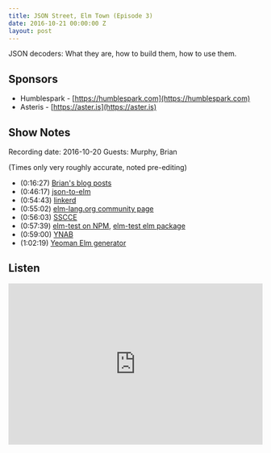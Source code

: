 ```yaml
---
title: JSON Street, Elm Town (Episode 3)
date: 2016-10-21 00:00:00 Z
layout: post
---
```


JSON decoders: What they are, how to build them, how to use them.

## Sponsors

- Humblespark - [https://humblespark.com](https://humblespark.com)  
- Asteris - [https://aster.is](https://aster.is)

## Show Notes

Recording date: 2016-10-20
Guests: Murphy, Brian

(Times only very roughly accurate, noted pre-editing)

 - (0:16:27) [Brian's blog posts](https://www.brianthicks.com/)
 - (0:46:17) [json-to-elm](https://noredink.github.io/json-to-elm/)
 - (0:54:43) [linkerd](https://linkerd.io/)
 - (0:55:02) [elm-lang.org community page](http://elm-lang.org/community)
 - (0:56:03) [SSCCE](http://sscce.org)
 - (0:57:39) [elm-test on NPM](https://www.npmjs.com/package/elm-test), [elm-test elm package](http://package.elm-lang.org/packages/elm-community/elm-test/latest)
 - (0:59:00) [YNAB](https://www.youneedabudget.com/)
 - (1:02:19) [Yeoman Elm generator](https://github.com/danneu/generator-elm#readme)


## Listen

<iframe src="https://cast.rocks/player/6039/JSON-Street--Elm-Town--Episode-3-.mp3?episodeTitle=JSON%20Street%2C%20Elm%20Town%20(Episode%203)&podcastTitle=Elm%20Town&episodeDate=October%2021st%2C%202016&imageURL=https%3A%2F%2Fcast.rocks%2Fhosting%2F6039%2Ffeeds%2F8YSE5.jpg" style="border: none; min-height: 265px; max-height: 320px; max-width: 558px; min-width: 270px; width: 100%; height: 100%;" scrollbars="no"></iframe>
